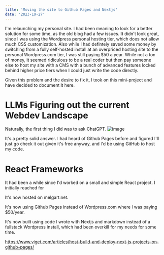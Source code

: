 ```yaml
---
title: 'Moving the site to Github Pages and Nextjs'
date: '2023-10-27'
---
```


I'm relaunching my personal site. I had been meaning to look for a better solution for some time, as the old blog had a few issues. It didn't look great, since I was using the Wordpress personal hosting tier, which does not allow much CSS customization. Also while I had defintely saved some money by switching from a fully self-hosted install at an overpriced hosting site to the personal Wordpress.com tier, I was still paying $50 a year. While not a ton of money, it seemed ridiculous to be a real coder but then pay someone else to host my site with a CMS with a bunch of advanced features locked behind higher price tiers when I could just write the code directly. 

Given this problem and the desire to fix it, I took on this mini-project and have decided to document it here. 

# LLMs Figuring out the current Webdev Landscape

Naturally, the first thing I did was to ask ChatGPT. 
![image](https://github.com/mjelgart/melgart.net/assets/1152423/4a439e31-c108-48c1-baa5-571d6d6e9742)

It's a pretty solid answer. I had heard of Github Pages before and figured I'll just go check it out given it's free anyway, and I'd be using GitHub to host my code. 

# React Frameworks

It had been a while since I'd worked on a small and simple React project. I initially reached for 

It's now hosted on melgart.net.

It's now using Github Pages instead of Wordpress.com where I was paying $50/year.

It's now built using code I wrote with Nextjs and markdown instead of a fullstack Wordpress install, which had been overkill for my needs for some time. 

https://www.viget.com/articles/host-build-and-deploy-next-js-projects-on-github-pages/
